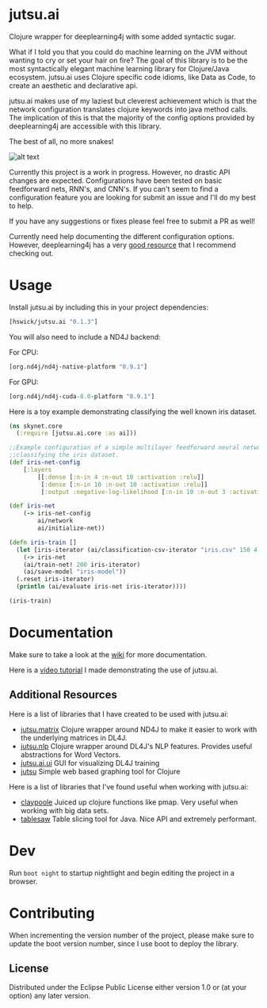 # jutsu.ai

Clojure wrapper for deeplearning4j with some added syntactic sugar.

What if I told you that you could do machine learning on the JVM without wanting to cry or
set your hair on fire? The goal of this library is to be the most syntactically elegant machine learning library for Clojure/Java ecosystem. jutsu.ai uses Clojure specific code idioms, like Data as Code, to create an aesthetic and declarative api.

jutsu.ai makes use of my laziest but cleverest achievement which is that the network configuration translates clojure keywords into java method calls. The implication of this is that the majority of the config options provided by deeplearning4j are accessible with this library.

The best of all, no more snakes!

![alt text](http://wp.patheos.com.s3.amazonaws.com/blogs/wildhunt/files/2011/03/saintpatrick.jpg)

Currently this project is a work in progress. However, no drastic API changes are expected. Configurations have been tested on basic feedforward nets, RNN's, and CNN's. If you can't seem to find a configuration feature you are looking for submit an issue and I'll do my best to help.

If you have any suggestions or fixes please feel free to submit a PR as well!

Currently need help documenting the different configuration options. However, deeplearning4j has a very [good resource](https://deeplearning4j.org/glossary) that I recommend checking out.

# Usage

Install jutsu.ai by including this in your project dependencies:

```clojure
[hswick/jutsu.ai "0.1.3"]
```

You will also need to include a ND4J backend:

For CPU:

```clojure
[org.nd4j/nd4j-native-platform "0.9.1"]
```

For GPU:

```clojure
[org.nd4j/nd4j-cuda-8.0-platform "0.9.1"]
```

Here is a toy example demonstrating classifying the well known iris dataset.

```clojure
(ns skynet.core
  (:require [jutsu.ai.core :as ai]))

;;Example configuration of a simple multilayer feedforward neural network architecture
;;classifying the iris dataset.
(def iris-net-config
	[:layers 
		[[:dense [:n-in 4 :n-out 10 :activation :relu]]
	 	 [:dense [:n-in 10 :n-out 10 :activation :relu]]
	 	 [:output :negative-log-likelihood [:n-in 10 :n-out 3 :activation :softmax]]]])

(def iris-net
	(-> iris-net-config
		ai/network
		ai/initialize-net))

(defn iris-train []
  (let [iris-iterator (ai/classification-csv-iterator "iris.csv" 150 4 3)]
    (-> iris-net
	(ai/train-net! 200 iris-iterator)
	(ai/save-model "iris-model"))
  (.reset iris-iterator)
  (println (ai/evaluate iris-net iris-iterator))))

(iris-train)
```

# Documentation

Make sure to take a look at the [wiki](https://github.com/hswick/jutsu.ai/wiki) for more documentation.

Here is a [video tutorial](https://www.youtube.com/watch?v=yR_uy8fS52s) I made demonstrating the use of jutsu.ai.

## Additional Resources

Here is a list of libraries that I have created to be used with jutsu.ai:

* [jutsu.matrix](https://github.com/hswick/jutsu.matrix) Clojure wrapper around ND4J to make it easier to work with the underlying matrices in DL4J.
* [jutsu.nlp](https://github.com/hswick/jutsu.nlp) Clojure wrapper around DL4J's NLP features. Provides useful abstractions for Word Vectors.
* [jutsu.ai.ui](https://github.com/hswick/jutsu.ai.ui) GUI for visualizing DL4J training
* [jutsu](https://github.com/hswick/jutsu) Simple web based graphing tool for Clojure

Here is a list of libraries that I've found useful when working with jutsu.ai:

* [claypoole](https://github.com/TheClimateCorporation/claypoole) Juiced up clojure functions like pmap. Very useful when working with big data sets.
* [tablesaw](https://github.com/jtablesaw/tablesaw) Table slicing tool for Java. Nice API and extremely performant.


# Dev

Run `boot night` to startup nightlight and begin editing the project in a browser.

# Contributing

When incrementing the version number of the project, please make sure to update the boot version number, since I use boot to deploy the library. 

## License

Distributed under the Eclipse Public License either version 1.0 or (at
your option) any later version.
